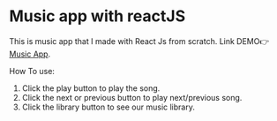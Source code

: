 # Music app with reactJS

This is music app that I made with React Js from scratch.
Link DEMO👉 [Music App](https://irfan-za.github.io/music-app).

How To use:
1. Click the play button to play the song.
2. Click the next or previous button to play next/previous song.
3. Click the library button to see our music library.


